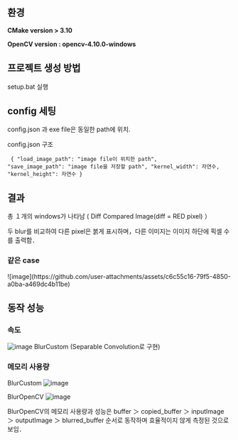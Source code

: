 <h2>환경</h2>

**CMake version > 3.10**

**OpenCV version : opencv-4.10.0-windows**


<h2>프로젝트 생성 방법</h2>

setup.bat 실행




<h2>config 세팅</h2>

config.json 과 exe file은 동일한 path에 위치.

config.json 구조

<code> {
  "load_image_path": "image file이 위치한 path",
  "save_image_path": "image file을 저장할 path",
  "kernel_width": 자연수,
  "kernel_height": 자연수
}</code>


<h2>결과</h2>

총 １개의 windows가 나타남 ( Diff Compared Image(diff = RED pixel) ）

두 blur를 비교하여 다른 pixel은 붉게 표시하며，다른 이미지는 이미지 하단에 픽셀 수를 출력함．

<h3>같은 case</h3>
![image](https://github.com/user-attachments/assets/c6c55c16-79f5-4850-a0ba-a469dc4b11be)


<h2>동작 성능</h2>

<h3>속도</h3>

![image](https://github.com/user-attachments/assets/30784cab-e8a5-449d-b4a4-52e157a390f9)
BlurCustom (Separable Convolution로 구현)

<h3>메모리 사용량</h3>

BlurCustom 
![image](https://github.com/user-attachments/assets/41eb3aca-1c3c-4222-b3cc-c68c6b900467)

BlurOpenCV
![image](https://github.com/user-attachments/assets/b61a166a-f668-4a9b-a772-13a3eca1f9b5)

BlurOpenCV의 메모리 사용량과 성능은 buffer ＞ copied_buffer ＞ inputImage ＞ outputImage ＞ blurred_buffer 순서로 동작하며 효율적이지 않게 측정된 것으로 보임．

